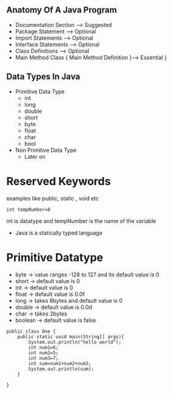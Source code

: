 ## Anatomy Of A Java Program

- Documentation Section --> Suggested
- Package Statement --> Optional
- Import Statements --> Optional
- Interface Statements --> Optional
- Class Definitions --> Optional
- Main Method Class {
  Main Method Definition }--> Essential
  }

## Data Types In Java

- Primitive Data Type
  - int
  - long
  - double
  - short
  - byte
  - float
  - char
  - bool
- Non Primitive Data Type
  - Later on

# Reserved Keywords

examples like public, static , void etc

```
int tempNumber=8
```

int is datatype and tempNumber is the name of the variable

- Java is a statically typed language

# Primitive Datatype

- byte -> value ranges -128 to 127 and its default value is 0
- short -> default value is 0
- int -> default value is 0
- float -> default value is 0.0f
- long -> takes 8bytes and default value is 0
- double -> default value is 0.0d
- char -> takes 2bytes
- boolean -> default value is false

```
public class One {
    public static void main(String[] args){
        System.out.println("hello world");
        int num1=6;
        int num2=5;
        int num3=7;
        int sum=num1+num2+num3;
        System.out.println(sum);
    }

}
```
